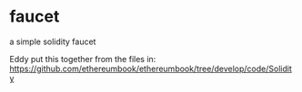 # faucet
a simple solidity faucet

Eddy put this together from the files in:
https://github.com/ethereumbook/ethereumbook/tree/develop/code/Solidity
